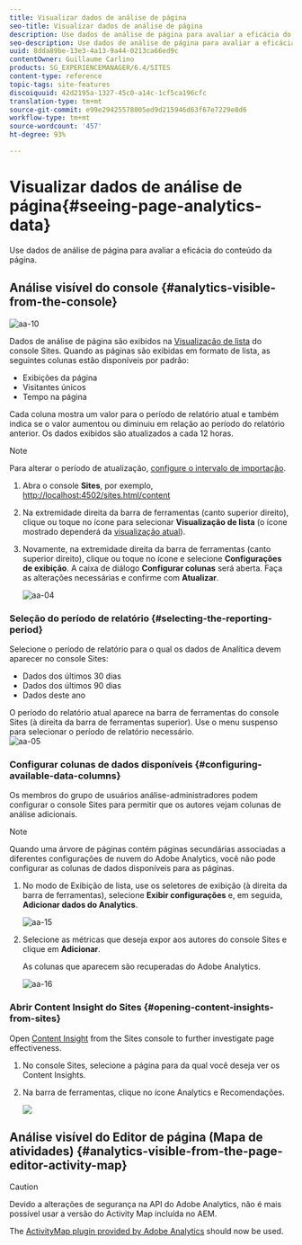 ```yaml
---
title: Visualizar dados de análise de página
seo-title: Visualizar dados de análise de página
description: Use dados de análise de página para avaliar a eficácia do conteúdo da página
seo-description: Use dados de análise de página para avaliar a eficácia do conteúdo da página
uuid: 8dda89be-13e3-4a13-9a44-0213ca66ed9c
contentOwner: Guillaume Carlino
products: SG_EXPERIENCEMANAGER/6.4/SITES
content-type: reference
topic-tags: site-features
discoiquuid: 42d2195a-1327-45c0-a14c-1cf5ca196cfc
translation-type: tm+mt
source-git-commit: e99e29425578005ed9d215946d63f67e7229e8d6
workflow-type: tm+mt
source-wordcount: '457'
ht-degree: 93%

---
```



# Visualizar dados de análise de página{#seeing-page-analytics-data}

Use dados de análise de página para avaliar a eficácia do conteúdo da página.

## Análise visível do console {#analytics-visible-from-the-console}

![aa-10](assets/aa-10.png)

Dados de análise de página são exibidos na [Visualização de lista](/help/sites-authoring/basic-handling.md#list-view) do console Sites. Quando as páginas são exibidas em formato de lista, as seguintes colunas estão disponíveis por padrão:

* Exibições da página
* Visitantes únicos
* Tempo na página

Cada coluna mostra um valor para o período de relatório atual e também indica se o valor aumentou ou diminuiu em relação ao período do relatório anterior. Os dados exibidos são atualizados a cada 12 horas.

>[!NOTE]
>
>Para alterar o período de atualização, [configure o intervalo de importação](/help/sites-administering/adobeanalytics-connect.md#configuring-the-import-interval).

1. Abra o console **Sites**, por exemplo, [http://localhost:4502/sites.html/content](http://localhost:4502/sites.html/content)
1. Na extremidade direita da barra de ferramentas (canto superior direito), clique ou toque no ícone para selecionar **Visualização de lista** (o ícone mostrado dependerá da [visualização atual](/help/sites-authoring/basic-handling.md#viewing-and-selecting-resources)).

1. Novamente, na extremidade direita da barra de ferramentas (canto superior direito), clique ou toque no ícone e selecione **Configurações de exibição**. A caixa de diálogo **Configurar colunas** será aberta. Faça as alterações necessárias e confirme com **Atualizar**.

   ![aa-04](assets/aa-04.png)

### Seleção do período de relatório {#selecting-the-reporting-period}

Selecione o período de relatório para o qual os dados de Analítica devem aparecer no console Sites:

* Dados dos últimos 30 dias
* Dados dos últimos 90 dias
* Dados deste ano

O período do relatório atual aparece na barra de ferramentas do console Sites (à direita da barra de ferramentas superior). Use o menu suspenso para selecionar o período de relatório necessário.\
![aa-05](assets/aa-05.png)

### Configurar colunas de dados disponíveis {#configuring-available-data-columns}

Os membros do grupo de usuários análise-administradores podem configurar o console Sites para permitir que os autores vejam colunas de análise adicionais.

>[!NOTE]
>
>Quando uma árvore de páginas contém páginas secundárias associadas a diferentes configurações de nuvem do Adobe Analytics, você não pode configurar as colunas de dados disponíveis para as páginas.

1. No modo de Exibição de lista, use os seletores de exibição (à direita da barra de ferramentas), selecione **Exibir configurações** e, em seguida, **Adicionar dados do Analytics**.

   ![aa-15](assets/aa-15.png)

1. Selecione as métricas que deseja expor aos autores do console Sites e clique em **Adicionar**.

   As colunas que aparecem são recuperadas do Adobe Analytics.

   ![aa-16](assets/aa-16.png)

### Abrir Content Insight do Sites {#opening-content-insights-from-sites}

Open [Content Insight](/help/sites-authoring/content-insights.md) from the Sites console to further investigate page effectiveness.

1. No console Sites, selecione a página para da qual você deseja ver os Content Insights.
1. Na barra de ferramentas, clique no ícone Analytics e Recomendações.

   ![](do-not-localize/chlimage_1-16.png)

## Análise visível do Editor de página (Mapa de atividades) {#analytics-visible-from-the-page-editor-activity-map}

>[!CAUTION]
>
>Devido a alterações de segurança na API do Adobe Analytics, não é mais possível usar a versão do Activity Map incluída no AEM.
>
>The [ActivityMap plugin provided by Adobe Analytics](https://docs.adobe.com/content/help/br/analytics/analyze/activity-map/getting-started/get-started-users/activitymap-install.html) should now be used.
